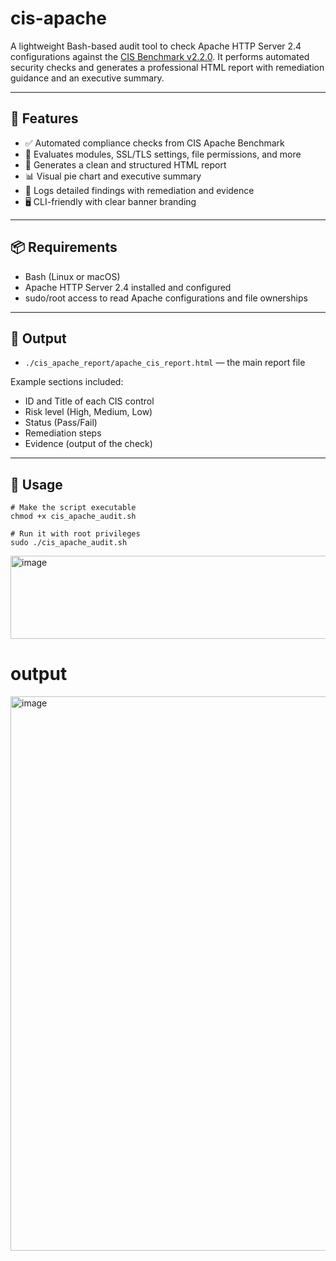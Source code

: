 # cis-apache

A lightweight Bash-based audit tool to check Apache HTTP Server 2.4 configurations against the [CIS Benchmark v2.2.0](https://www.cisecurity.org/benchmark/apache_http_server). It performs automated security checks and generates a professional HTML report with remediation guidance and an executive summary.

---

## 🚀 Features

- ✅ Automated compliance checks from CIS Apache Benchmark
- 🧪 Evaluates modules, SSL/TLS settings, file permissions, and more
- 📄 Generates a clean and structured HTML report
- 📊 Visual pie chart and executive summary
- 📁 Logs detailed findings with remediation and evidence
- 🖥️ CLI-friendly with clear banner branding

---

## 📦 Requirements

- Bash (Linux or macOS)
- Apache HTTP Server 2.4 installed and configured
- sudo/root access to read Apache configurations and file ownerships

---

## 📂 Output

- `./cis_apache_report/apache_cis_report.html` — the main report file

Example sections included:
- ID and Title of each CIS control
- Risk level (High, Medium, Low)
- Status (Pass/Fail)
- Remediation steps
- Evidence (output of the check)

---

## 🔧 Usage

```
# Make the script executable
chmod +x cis_apache_audit.sh

# Run it with root privileges
sudo ./cis_apache_audit.sh
```

<img width="697" height="133" alt="image" src="https://github.com/user-attachments/assets/d8957a3e-a4ac-41ef-8a89-df08be7e13c9" />

# output 

<img width="1874" height="887" alt="image" src="https://github.com/user-attachments/assets/78fceb0a-0ff4-4b0f-a16e-6393dc00a400" />
